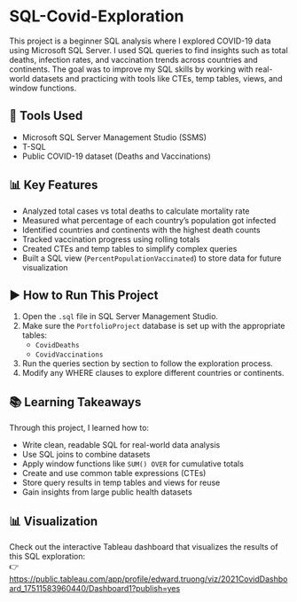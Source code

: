 # SQL-Covid-Exploration

This project is a beginner SQL analysis where I explored COVID-19 data using Microsoft SQL Server. I used SQL queries to find insights such as total deaths, infection rates, and vaccination trends across countries and continents. The goal was to improve my SQL skills by working with real-world datasets and practicing with tools like CTEs, temp tables, views, and window functions.

## 🔧 Tools Used

- Microsoft SQL Server Management Studio (SSMS)
- T-SQL
- Public COVID-19 dataset (Deaths and Vaccinations)

## 📊 Key Features

- Analyzed total cases vs total deaths to calculate mortality rate
- Measured what percentage of each country’s population got infected
- Identified countries and continents with the highest death counts
- Tracked vaccination progress using rolling totals
- Created CTEs and temp tables to simplify complex queries
- Built a SQL view (`PercentPopulationVaccinated`) to store data for future visualization

## ▶️ How to Run This Project

1. Open the `.sql` file in SQL Server Management Studio.
2. Make sure the `PortfolioProject` database is set up with the appropriate tables:
   - `CovidDeaths`
   - `CovidVaccinations`
3. Run the queries section by section to follow the exploration process.
4. Modify any WHERE clauses to explore different countries or continents.

## 📚 Learning Takeaways

Through this project, I learned how to:

- Write clean, readable SQL for real-world data analysis
- Use SQL joins to combine datasets
- Apply window functions like `SUM() OVER` for cumulative totals
- Create and use common table expressions (CTEs)
- Store query results in temp tables and views for reuse
- Gain insights from large public health datasets

## 📊 Visualization

Check out the interactive Tableau dashboard that visualizes the results of this SQL exploration:  
👉 https://public.tableau.com/app/profile/edward.truong/viz/2021CovidDashboard_17511583960440/Dashboard1?publish=yes
